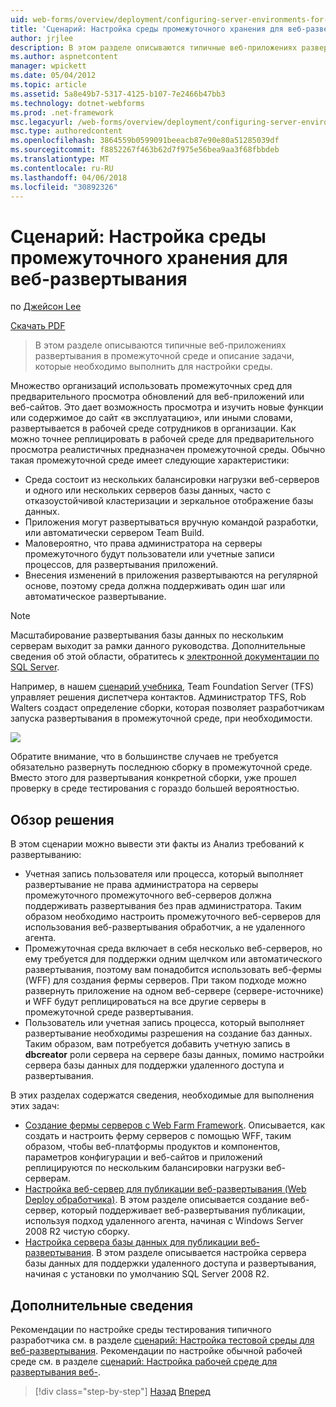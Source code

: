 ```yaml
---
uid: web-forms/overview/deployment/configuring-server-environments-for-web-deployment/scenario-configuring-a-staging-environment-for-web-deployment
title: 'Сценарий: Настройка среды промежуточного хранения для веб-развертывание | Документы Microsoft'
author: jrjlee
description: В этом разделе описываются типичные веб-приложениях развертывания в промежуточной среде и описание задачи, которые необходимо выполнить для настройки аналогичные env...
ms.author: aspnetcontent
manager: wpickett
ms.date: 05/04/2012
ms.topic: article
ms.assetid: 5a8e49b7-5317-4125-b107-7e2466b47bb3
ms.technology: dotnet-webforms
ms.prod: .net-framework
msc.legacyurl: /web-forms/overview/deployment/configuring-server-environments-for-web-deployment/scenario-configuring-a-staging-environment-for-web-deployment
msc.type: authoredcontent
ms.openlocfilehash: 3864559b0599091beeacb87e90e80a51285039df
ms.sourcegitcommit: f8852267f463b62d7f975e56bea9aa3f68fbbdeb
ms.translationtype: MT
ms.contentlocale: ru-RU
ms.lasthandoff: 04/06/2018
ms.locfileid: "30892326"
---
```

<a name="scenario-configuring-a-staging-environment-for-web-deployment"></a>Сценарий: Настройка среды промежуточного хранения для веб-развертывания
====================
по [Джейсон Lee](https://github.com/jrjlee)

[Скачать PDF](https://msdnshared.blob.core.windows.net/media/MSDNBlogsFS/prod.evol.blogs.msdn.com/CommunityServer.Blogs.Components.WeblogFiles/00/00/00/63/56/8130.DeployingWebAppsInEnterpriseScenarios.pdf)

> В этом разделе описываются типичные веб-приложениях развертывания в промежуточной среде и описание задачи, которые необходимо выполнить для настройки среды.


Множество организаций использовать промежуточных сред для предварительного просмотра обновлений для веб-приложений или веб-сайтов. Это дает возможность просмотра и изучить новые функции или содержимое до сайт «в эксплуатацию», или иными словами, развертывается в рабочей среде сотрудников в организации. Как можно точнее реплицировать в рабочей среде для предварительного просмотра реалистичных предназначен промежуточной среды. Обычно такая промежуточной среде имеет следующие характеристики:

- Среда состоит из нескольких балансировки нагрузки веб-серверов и одного или нескольких серверов базы данных, часто с отказоустойчивой кластеризации и зеркальное отображение базы данных.
- Приложения могут развертываться вручную командой разработки, или автоматически сервером Team Build.
- Маловероятно, что права администратора на серверы промежуточного будут пользователи или учетные записи процессов, для развертывания приложений.
- Внесения изменений в приложения развертываются на регулярной основе, поэтому среда должна поддерживать один шаг или автоматическое развертывание.

> [!NOTE]
> Масштабирование развертывания базы данных по нескольким серверам выходит за рамки данного руководства. Дополнительные сведения об этой области, обратитесь к [электронной документации по SQL Server](https://technet.microsoft.com/library/ms130214.aspx).


Например, в нашем [сценарий учебника](../deploying-web-applications-in-enterprise-scenarios/enterprise-web-deployment-scenario-overview.md), Team Foundation Server (TFS) управляет решения диспетчера контактов. Администратор TFS, Rob Walters создаст определение сборки, которая позволяет разработчикам запуска развертывания в промежуточной среде, при необходимости.

![](scenario-configuring-a-staging-environment-for-web-deployment/_static/image1.png)

Обратите внимание, что в большинстве случаев не требуется обязательно развернуть последнюю сборку в промежуточной среде. Вместо этого для развертывания конкретной сборки, уже прошел проверку в среде тестирования с гораздо большей вероятностью.

## <a name="solution-overview"></a>Обзор решения

В этом сценарии можно вывести эти факты из Анализ требований к развертыванию:

- Учетная запись пользователя или процесса, который выполняет развертывание не права администратора на серверы промежуточного промежуточного веб-серверов должна поддерживать развертывания без прав администратора. Таким образом необходимо настроить промежуточного веб-серверов для использования веб-развертывания обработчик, а не удаленного агента.
- Промежуточная среда включает в себя несколько веб-серверов, но ему требуется для поддержки одним щелчком или автоматического развертывания, поэтому вам понадобится использовать веб-фермы (WFF) для создания фермы серверов. При таком подходе можно развернуть приложение на одном веб-сервере (сервере-источнике) и WFF будут реплицироваться на все другие серверы в промежуточной среде развертывания.
- Пользователь или учетная запись процесса, который выполняет развертывание необходимы разрешения на создание баз данных. Таким образом, вам потребуется добавить учетную запись в **dbcreator** роли сервера на сервере базы данных, помимо настройки сервера базы данных для поддержки удаленного доступа и развертывания.

В этих разделах содержатся сведения, необходимые для выполнения этих задач:

- [Создание фермы серверов с Web Farm Framework](creating-a-server-farm-with-the-web-farm-framework.md). Описывается, как создать и настроить ферму серверов с помощью WFF, таким образом, чтобы веб-платформы продуктов и компонентов, параметров конфигурации и веб-сайтов и приложений реплицируются по нескольким балансировки нагрузки веб-серверам.
- [Настройка веб-сервер для публикации веб-развертывания (Web Deploy обработчика)](configuring-a-web-server-for-web-deploy-publishing-web-deploy-handler.md). В этом разделе описывается создание веб-сервер, который поддерживает веб-развертывания публикации, используя подход удаленного агента, начиная с Windows Server 2008 R2 чистую сборку.
- [Настройка сервера базы данных для публикации веб-развертывания](configuring-a-database-server-for-web-deploy-publishing.md). В этом разделе описывается настройка сервера базы данных для поддержки удаленного доступа и развертывания, начиная с установки по умолчанию SQL Server 2008 R2.

## <a name="further-reading"></a>Дополнительные сведения

Рекомендации по настройке среды тестирования типичного разработчика см. в разделе [сценарий: Настройка тестовой среды для веб-развертывания](scenario-configuring-a-test-environment-for-web-deployment.md). Рекомендации по настройке обычной рабочей среде см. в разделе [сценарий: Настройка рабочей среде для развертывания веб-](scenario-configuring-a-production-environment-for-web-deployment.md).

> [!div class="step-by-step"]
> [Назад](scenario-configuring-a-test-environment-for-web-deployment.md)
> [Вперед](scenario-configuring-a-production-environment-for-web-deployment.md)
